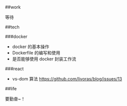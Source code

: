 ##work

等待

##tech			

###docker			

* docker 的基本操作				
* Dockerfile 的编写和使用
* 是否能够使用 docker 封装工作流		

###react

* vs-dom 算法 https://github.com/livoras/blog/issues/13

##life

要勤奋~！
